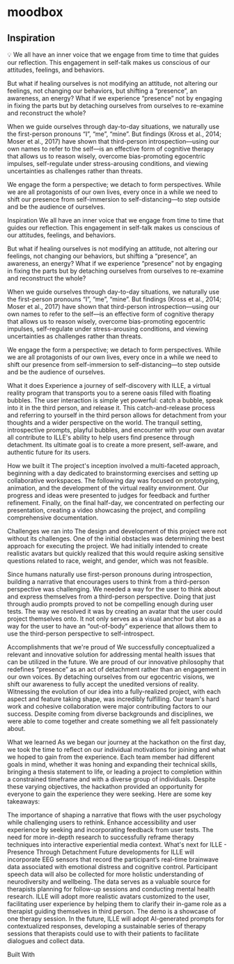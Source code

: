 # moodbox

## **Inspiration**

<aside>
💡 We all have an inner voice that we engage from time to time that guides our reflection. This engagement in self-talk makes us conscious of our attitudes, feelings, and behaviors. 

But what if healing ourselves is not modifying an attitude, not altering our feelings, not changing our behaviors, but shifting a “presence”, an awareness, an energy? What if we experience “presence” not by engaging in fixing the parts but by detaching ourselves from ourselves to re-examine and reconstruct the whole?

When we guide ourselves through day-to-day situations, we naturally use the first-person pronouns “I”, “me”, “mine”. But findings (Kross et al., 2014; Moser et al., 2017) have shown that third-person introspection––using our own names to refer to the self––is an effective form of cognitive therapy that allows us to reason wisely, overcome bias-promoting egocentric impulses, self-regulate under stress-arousing conditions, and viewing uncertainties as challenges rather than threats.

We engage the form a perspective; we detach to form perspectives. While we are all protagonists of our own lives, every once in a while we need to shift our presence from self-immersion to self-distancing––to step outside and be the audience of ourselves.

</aside>

Inspiration
We all have an inner voice that we engage from time to time that guides our reflection. This engagement in self-talk makes us conscious of our attitudes, feelings, and behaviors.

But what if healing ourselves is not modifying an attitude, not altering our feelings, not changing our behaviors, but shifting a “presence”, an awareness, an energy? What if we experience “presence” not by engaging in fixing the parts but by detaching ourselves from ourselves to re-examine and reconstruct the whole?

When we guide ourselves through day-to-day situations, we naturally use the first-person pronouns “I”, “me”, “mine”. But findings (Kross et al., 2014; Moser et al., 2017) have shown that third-person introspection––using our own names to refer to the self––is an effective form of cognitive therapy that allows us to reason wisely, overcome bias-promoting egocentric impulses, self-regulate under stress-arousing conditions, and viewing uncertainties as challenges rather than threats.

We engage the form a perspective; we detach to form perspectives. While we are all protagonists of our own lives, every once in a while we need to shift our presence from self-immersion to self-distancing––to step outside and be the audience of ourselves.

What it does
Experience a journey of self-discovery with ILLE, a virtual reality program that transports you to a serene oasis filled with floating bubbles. The user interaction is simple yet powerful: catch a bubble, speak into it in the third person, and release it. This catch-and-release process and referring to yourself in the third person allows for detachment from your thoughts and a wider perspective on the world. The tranquil setting, introspective prompts, playful bubbles, and encounter with your own avatar all contribute to ILLE's ability to help users find presence through detachment. Its ultimate goal is to create a more present, self-aware, and authentic future for its users.

How we built it
The project's inception involved a multi-faceted approach, beginning with a day dedicated to brainstorming exercises and setting up collaborative workspaces. The following day was focused on prototyping, animation, and the development of the virtual reality environment. Our progress and ideas were presented to judges for feedback and further refinement. Finally, on the final half-day, we concentrated on perfecting our presentation, creating a video showcasing the project, and compiling comprehensive documentation.

Challenges we ran into
The design and development of this project were not without its challenges. One of the initial obstacles was determining the best approach for executing the project. We had initially intended to create realistic avatars but quickly realized that this would require asking sensitive questions related to race, weight, and gender, which was not feasible.

Since humans naturally use first-person pronouns during introspection, building a narrative that encourages users to think from a third-person perspective was challenging. We needed a way for the user to think about and express themselves from a third-person perspective. Doing that just through audio prompts proved to not be compelling enough during user tests. The way we resolved it was by creating an avatar that the user could project themselves onto. It not only serves as a visual anchor but also as a way for the user to have an “out-of-body” experience that allows them to use the third-person perspective to self-introspect.

Accomplishments that we're proud of
We successfully conceptualized a relevant and innovative solution for addressing mental health issues that can be utilized in the future. We are proud of our innovative philosophy that redefines “presence” as an act of detachment rather than an engagement in our own voices. By detaching ourselves from our egocentric visions, we shift our awareness to fully accept the unedited versions of reality. Witnessing the evolution of our idea into a fully-realized project, with each aspect and feature taking shape, was incredibly fulfilling. Our team's hard work and cohesive collaboration were major contributing factors to our success. Despite coming from diverse backgrounds and disciplines, we were able to come together and create something we all felt passionately about.

What we learned
As we began our journey at the hackathon on the first day, we took the time to reflect on our individual motivations for joining and what we hoped to gain from the experience. Each team member had different goals in mind, whether it was honing and expanding their technical skills, bringing a thesis statement to life, or leading a project to completion within a constrained timeframe and with a diverse group of individuals. Despite these varying objectives, the hackathon provided an opportunity for everyone to gain the experience they were seeking. Here are some key takeaways:

The importance of shaping a narrative that flows with the user psychology while challenging users to rethink.
Enhance accessibility and user experience by seeking and incorporating feedback from user tests.
The need for more in-depth research to successfully reframe therapy techniques into interactive experiential media context.
What's next for ILLE - Presence Through Detachment
Future developments for ILLE will incorporate EEG sensors that record the participant’s real-time brainwave data associated with emotional distress and cognitive control. Participant speech data will also be collected for more holistic understanding of neurodiversity and wellbeing. The data serves as a valuable source for therapists planning for follow-up sessions and conducting mental health research. ILLE will adopt more realistic avatars customized to the user, facilitating user experience by helping them to clarify their in-game role as a therapist guiding themselves in third person. The demo is a showcase of one therapy session. In the future, ILLE will adopt AI-generated prompts for contextualized responses, developing a sustainable series of therapy sessions that therapists could use to with their patients to facilitate dialogues and collect data.

Built With

